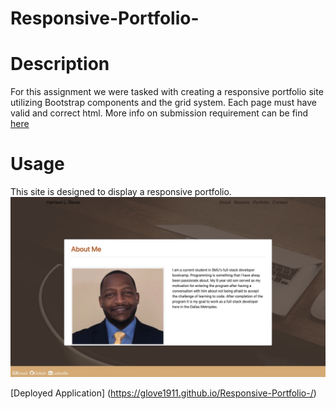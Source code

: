 # Responsive-Portfolio-
# Description 

For this assignment we were tasked with creating a responsive portfolio site utilizing Bootstrap components and the grid system.  Each page must have valid and correct html.  More info on submission requirement can be find [here](https://github.com/Glove1911/Responsive-Portfolio-/blob/main/README%20copy.md)
# Usage

This site is designed to display a responsive portfolio.
<img src="https://github.com/Glove1911/Responsive-Portfolio-/blob/main/images/2B11D670-EC6D-45ED-BF6F-E7EE54232D91_1_105_c.jpeg" width="700">

[Deployed Application] (https://glove1911.github.io/Responsive-Portfolio-/)
